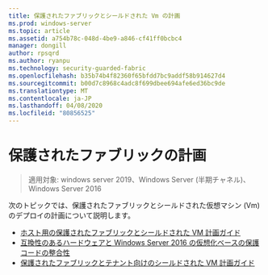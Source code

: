 ```yaml
---
title: 保護されたファブリックとシールドされた Vm の計画
ms.prod: windows-server
ms.topic: article
ms.assetid: a754b78c-048d-4be9-a846-cf41ff0bcbc4
manager: dongill
author: rpsqrd
ms.author: ryanpu
ms.technology: security-guarded-fabric
ms.openlocfilehash: b35b74b4f82360f65bfdd7bc9addf58b914627d4
ms.sourcegitcommit: b00d7c8968c4adc8f699dbee694afe6ed36bc9de
ms.translationtype: MT
ms.contentlocale: ja-JP
ms.lasthandoff: 04/08/2020
ms.locfileid: "80856525"
---
```

# <a name="planning-a-guarded-fabric"></a>保護されたファブリックの計画

>適用対象: windows server 2019、Windows Server (半期チャネル)、Windows Server 2016

次のトピックでは、保護されたファブリックとシールドされた仮想マシン (Vm) のデプロイの計画について説明します。

- [ホスト用の保護されたファブリックとシールドされた VM 計画ガイド](guarded-fabric-planning-for-hosters.md) 
- [互換性のあるハードウェアと Windows Server 2016 の仮想化ベースの保護コードの整合性](guarded-fabric-compatible-hardware-with-virtualization-based-protection-of-code-integrity.md)
- [保護されたファブリックとテナント向けのシールドされた VM 計画ガイド](guarded-fabric-shielded-vm-planning-for-tenants.md)
